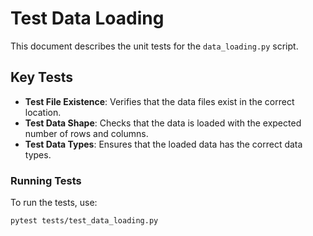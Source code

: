 # Test Data Loading

This document describes the unit tests for the `data_loading.py` script.

## Key Tests

- **Test File Existence**: Verifies that the data files exist in the correct location.
- **Test Data Shape**: Checks that the data is loaded with the expected number of rows and columns.
- **Test Data Types**: Ensures that the loaded data has the correct data types.

### Running Tests

To run the tests, use:

```bash
pytest tests/test_data_loading.py
```

